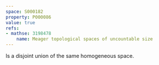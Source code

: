 ```yaml
---
space: S000182
property: P000086
value: true
refs:
- mathse: 3198478
    name: Meager topological spaces of uncountable size
---
```


Is a disjoint union of the same homogeneous space.